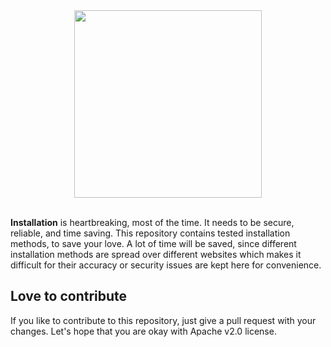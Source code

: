 <div align="center">
  <img src="https://cdn.pixabay.com/photo/2015/03/15/18/23/sad-674811_640.jpg" width=300px; height=300px; ><br><br>
</div>


**Installation** is heartbreaking, most of the time. It needs to be secure, reliable, and time saving. This repository contains tested installation methods, to save your love.
A lot of time will be saved, since different installation methods are spread over different
websites which makes it difficult for their accuracy or security issues are kept here for convenience.

## Love to contribute
If you like to contribute to this repository, just give a pull request with your changes.
Let's hope that you are okay with Apache v2.0 license.
